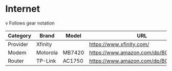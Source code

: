# Internet

v Follows gear notation

| Category | Brand | Model | URL | Notes |
| -------- | ----- | ----- | --- | ----- |
| Provider | Xfinity||https://www.xfinity.com/||
| Modem | Motorola | MB7420 | https://www.amazon.com/dp/B01A1E6BA2 | |
| Router | TP-Link | AC1750 | https://www.amazon.com/dp/B079JD7F7G | |